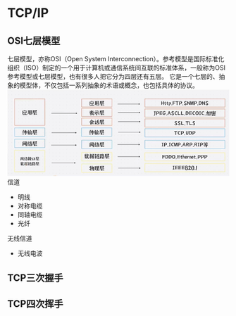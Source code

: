 # TCP/IP

## OSI七层模型
七层模型，亦称OSI（Open System Interconnection）。参考模型是国际标准化组织（ISO）制定的一个用于计算机或通信系统间互联的标准体系，一般称为OSI参考模型或七层模型，也有很多人把它分为四层还有五层。
它是一个七层的、抽象的模型体，不仅包括一系列抽象的术语或概念，也包括具体的协议。
![](./img/osi.png)
信道
- 明线
- 对称电缆
- 同轴电缆
- 光纤

无线信道
- 无线电波
## TCP三次握手

## TCP四次挥手